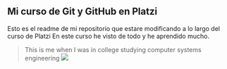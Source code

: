 ## Mi curso de Git y GitHub en Platzi
Esto es el readme de mi repositorio que estare modificando a lo largo del 		  curso de Platzi
En este curso he visto de todo y he aprendido mucho.
>This is me when I was in college studying computer systems engineering
![](https://snipboard.io/J4IZaP.jpg)
    

